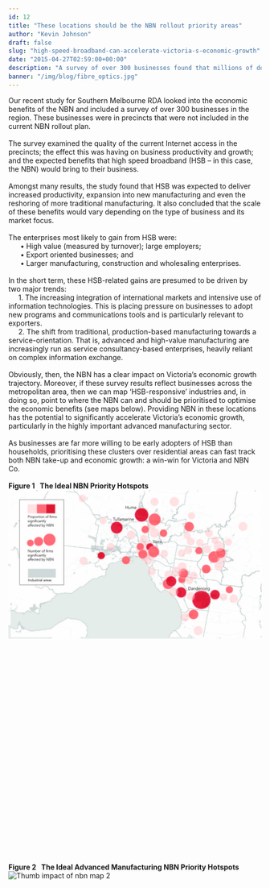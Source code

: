 ```yaml
---
id: 12
title: "These locations should be the NBN rollout priority areas"
author: "Kevin Johnson"
draft: false
slug: "high-speed-broadband-can-accelerate-victoria-s-economic-growth"
date: "2015-04-27T02:59:00+00:00"
description: "A survey of over 300 businesses found that millions of dollars in increased productivity and up to 1,000 more jobs could be generated by rolling out the NBN in just three industrial precincts. "
banner: "/img/blog/fibre_optics.jpg"
---
```


<div>Our recent study for Southern Melbourne RDA looked into the economic benefits of the NBN and included a survey of over 300 businesses in the region.&nbsp;These businesses were in precincts that were not included in the current NBN rollout plan.&nbsp;</div><div><br></div><div>The survey examined the quality of the current Internet access in the precincts; the effect this was having on business productivity and growth; and the expected benefits that high speed broadband (HSB – in this case, the NBN) would bring to their business.&nbsp;</div><div><br></div><div>Amongst many results, the study found that HSB was expected to deliver increased productivity, expansion into new manufacturing and even the reshoring of more traditional manufacturing. It also concluded that the scale of these benefits would vary depending on the type of business and its market focus.&nbsp;</div><div><br></div><div>The enterprises most likely to gain from HSB were:&nbsp;</div><div>&nbsp; &nbsp; &nbsp; •	High value (measured by turnover); large employers;</div><div>&nbsp; &nbsp; &nbsp; •	Export oriented businesses; and&nbsp;</div><div>&nbsp; &nbsp; &nbsp; •	Larger manufacturing, construction and wholesaling enterprises.&nbsp;</div><div><br></div><div>In the short term, these HSB-related gains are presumed to be driven by two major trends:</div><div>&nbsp; &nbsp; &nbsp;1. The increasing integration of international markets and intensive use of information technologies. This is placing pressure on businesses to adopt new programs and communications tools and is particularly relevant to exporters.</div><div>&nbsp; &nbsp; &nbsp;2.	The shift from traditional, production-based manufacturing towards a service-orientation. That is, advanced and high-value manufacturing are increasingly run as service consultancy-based enterprises, heavily reliant on complex information exchange.&nbsp;</div><div><br></div><div>Obviously, then, the NBN has a clear impact on Victoria’s economic growth trajectory. Moreover, if these survey results reflect businesses across the metropolitan area, then we can map ‘HSB-responsive’ industries and, in doing so, point to where the NBN can and should be prioritised to optimise the economic benefits (see maps below). Providing NBN in these locations has the potential to significantly accelerate Victoria’s economic growth, particularly in the highly important advanced manufacturing sector.&nbsp;</div><div><br></div><div>As businesses are far more willing to be early adopters of HSB than households, prioritising these clusters over residential areas can fast track both NBN take-up and economic growth: a win-win for Victoria and NBN Co.&nbsp;<br><br><b>Figure 1 &nbsp; The Ideal NBN Priority Hotspots<br><img alt="Thumb impact of nbn map 1" src="/img/blog/Impact_of_NBN_Map_1.jpg" class="wysiwyg-float-left"></b><b><br><br><br><br><br><br><br><br><br><br><br><br><br><br><br><br><br><br><br><br><br><br><br><br><br><br><br>Figure 2 &nbsp; The Ideal Advanced Manufacturing&nbsp;NBN Priority Hotspots</b><br><img alt="Thumb impact of nbn map 2" src="/img/blog/Impact_of_NBN_Map_2.jpg" class="wysiwyg-float-left"><br><br></div>
